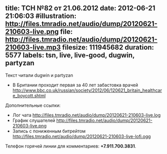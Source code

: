 title: ТСН №82 от 21.06.2012
date: 2012-06-21 21:06:03
#illustration: http://files.tmradio.net/audio/dump/20120621-210603-live.png
file: http://files.tmradio.net/audio/dump/20120621-210603-live.mp3
filesize: 111945682
duration: 5577
labels: tsn, live, live-good, dugwin, partyzan
---
Текст читали dugwin и partyzan

- В Британии проходит первая за 40 лет забастовка врачей
  http://www.bbc.co.uk/russian/society/2012/06/120621_britain_healthcare_boycott.shtml

Дополнительные ссылки:

- Лог чата
  http://files.tmradio.net/audio/dump/20120621-210603-live.log
- График слушателей
  http://files.tmradio.net/audio/dump/20120621-210603-live.png
- Запись с пониженным битрейтом
  http://files.tmradio.net/audio/dump/20120621-210603-live-lofi.ogg

Телефон горячей линии для комментариев: **+7.911.700.3831**.
